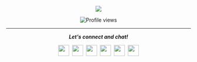 


<p align="center"><img src="https://github.com/aletisunil/aletisunil/blob/master/IMG_0288.gif" /><p align="center"><img src="https://gpvc.arturio.dev/aletisunil" alt="Profile views"></p></p>



<hr>
<p align="center">
  <i><b>Let's connect and chat!</b></i>

  <p align="center">
    <a href="https://twitter.com/aleti_sunil" alt="Twitter" target="_blank"><img src="https://www.flaticon.com/svg/static/icons/svg/889/889147.svg"  height="30" width="30"></a>&nbsp;
<a href="https://www.linkedin.com/in/sunilaleti/" alt="Linkedin" target="_blank"><img src="https://www.flaticon.com/svg/static/icons/svg/145/145807.svg"  height="30" width="30"></a>&nbsp;
    <a href="https://www.instagram.com/sunil_aleti" alt="Instagram" target="_blank"><img src="https://www.flaticon.com/svg/static/icons/svg/174/174855.svg" height="30" width="30"></a>&nbsp;
     <a href="https://t.me/sunilaleti" alt="Telegram" target="_blank"><img src="https://www.flaticon.com/svg/static/icons/svg/2111/2111646.svg" height="30" width="30"></a>&nbsp;
    <a href="https://dev.to/sunilaleti" target="_blank"><img src="https://dev-to-uploads.s3.amazonaws.com/i/edg4mfn45cpz9ldz9ywg.png" height="30" width="30"></a>&nbsp;
    <a href="https://sunilaleti.dev/" target="_blank"><img src="https://www.flaticon.com/svg/static/icons/svg/975/975645.svg" height="30" width="30"></a>
  </p>
   
</p>
